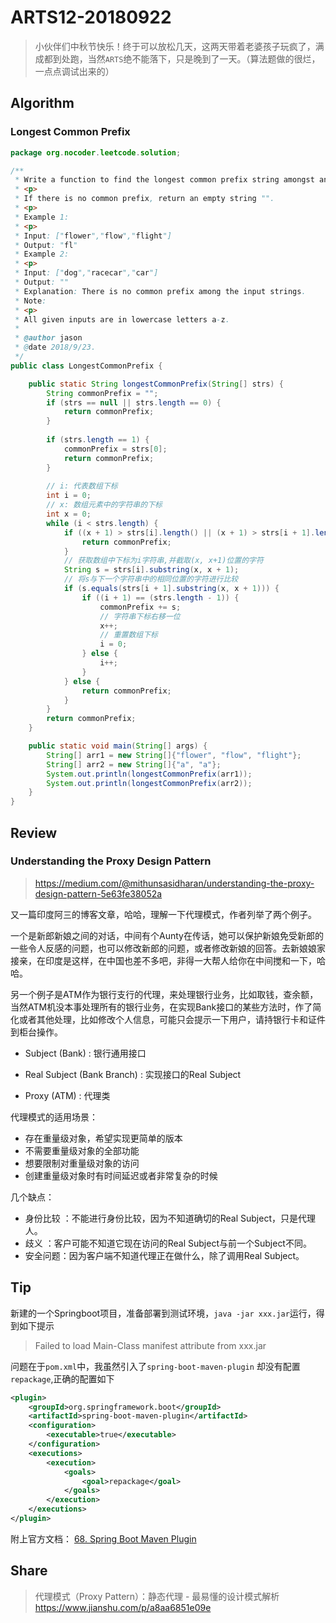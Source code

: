 # ARTS12-20180922

> 小伙伴们中秋节快乐！终于可以放松几天，这两天带着老婆孩子玩疯了，满成都到处跑，当然`ARTS`绝不能落下，只是晚到了一天。（算法题做的很烂，一点点调试出来的）

## Algorithm

### Longest Common Prefix

```java
package org.nocoder.leetcode.solution;

/**
 * Write a function to find the longest common prefix string amongst an array of strings.
 * <p>
 * If there is no common prefix, return an empty string "".
 * <p>
 * Example 1:
 * <p>
 * Input: ["flower","flow","flight"]
 * Output: "fl"
 * Example 2:
 * <p>
 * Input: ["dog","racecar","car"]
 * Output: ""
 * Explanation: There is no common prefix among the input strings.
 * Note:
 * <p>
 * All given inputs are in lowercase letters a-z.
 *
 * @author jason
 * @date 2018/9/23.
 */
public class LongestCommonPrefix {

    public static String longestCommonPrefix(String[] strs) {
        String commonPrefix = "";
        if (strs == null || strs.length == 0) {
            return commonPrefix;
        }
        
        if (strs.length == 1) {
            commonPrefix = strs[0];
            return commonPrefix;
        }
        
        // i: 代表数组下标
        int i = 0;
        // x: 数组元素中的字符串的下标
        int x = 0;
        while (i < strs.length) {
            if ((x + 1) > strs[i].length() || (x + 1) > strs[i + 1].length()) {
                return commonPrefix;
            }
            // 获取数组中下标为i字符串,并截取(x, x+1)位置的字符
            String s = strs[i].substring(x, x + 1);
            // 将s与下一个字符串中的相同位置的字符进行比较
            if (s.equals(strs[i + 1].substring(x, x + 1))) {
                if ((i + 1) == (strs.length - 1)) {
                    commonPrefix += s;
                    // 字符串下标右移一位
                    x++;
                    // 重置数组下标
                    i = 0;
                } else {
                    i++;
                }
            } else {
                return commonPrefix;
            }
        }
        return commonPrefix;
    }

    public static void main(String[] args) {
        String[] arr1 = new String[]{"flower", "flow", "flight"};
        String[] arr2 = new String[]{"a", "a"};
        System.out.println(longestCommonPrefix(arr1));
        System.out.println(longestCommonPrefix(arr2));
    }
}

```

## Review

### Understanding the Proxy Design Pattern

> https://medium.com/@mithunsasidharan/understanding-the-proxy-design-pattern-5e63fe38052a

又一篇印度阿三的博客文章，哈哈，理解一下代理模式，作者列举了两个例子。

一个是新郎新娘之间的对话，中间有个Aunty在传话，她可以保护新娘免受新郎的一些令人反感的问题，也可以修改新郎的问题，或者修改新娘的回答。去新娘娘家接亲，在印度是这样，在中国也差不多吧，非得一大帮人给你在中间搅和一下，哈哈。

另一个例子是ATM作为银行支行的代理，来处理银行业务，比如取钱，查余额，当然ATM机没本事处理所有的银行业务，在实现Bank接口的某些方法时，作了简化或者其他处理，比如修改个人信息，可能只会提示一下用户，请持银行卡和证件到柜台操作。

- Subject (Bank) : 银行通用接口

- Real Subject (Bank Branch) : 实现接口的Real Subject

- Proxy (ATM) : 代理类


代理模式的适用场景：

- 存在重量级对象，希望实现更简单的版本
- 不需要重量级对象的全部功能
- 想要限制对重量级对象的访问
- 创建重量级对象时有时间延迟或者非常复杂的时候

几个缺点：

- 身份比较  ：不能进行身份比较，因为不知道确切的Real Subject，只是代理人。
- 歧义  ：客户可能不知道它现在访问的Real Subject与前一个Subject不同。
- 安全问题：因为客户端不知道代理正在做什么，除了调用Real Subject。


## Tip


新建的一个Springboot项目，准备部署到测试环境，`java -jar xxx.jar`运行，得到如下提示

> Failed to load Main-Class manifest attribute from xxx.jar


问题在于`pom.xml`中，我虽然引入了`spring-boot-maven-plugin` 却没有配置`repackage`,正确的配置如下

```xml
<plugin>
    <groupId>org.springframework.boot</groupId>
    <artifactId>spring-boot-maven-plugin</artifactId>
    <configuration>
        <executable>true</executable>
    </configuration>
    <executions>
        <execution>
            <goals>
                <goal>repackage</goal>
            </goals>
        </execution>
    </executions>
</plugin>
```

附上官方文档：
[68. Spring Boot Maven Plugin](https://docs.spring.io/spring-boot/docs/current/reference/html/build-tool-plugins-maven-plugin.html)

## Share

> 代理模式（Proxy Pattern）：静态代理 - 最易懂的设计模式解析
> https://www.jianshu.com/p/a8aa6851e09e
